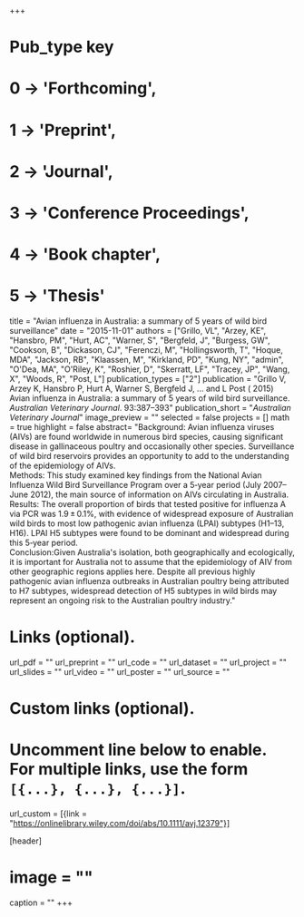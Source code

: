 +++
# Pub_type key
# 0 -> 'Forthcoming',
# 1 -> 'Preprint',
# 2 -> 'Journal',
# 3 -> 'Conference Proceedings',
# 4 -> 'Book chapter',
# 5 -> 'Thesis'
  
title = "Avian influenza in Australia: a summary of 5 years of wild bird surveillance"
date = "2015-11-01"
authors = ["Grillo, VL", "Arzey, KE", "Hansbro, PM", "Hurt, AC", "Warner, S", "Bergfeld, J", "Burgess, GW", "Cookson, B", "Dickason, CJ", "Ferenczi, M", "Hollingsworth, T", "Hoque, MDA", "Jackson, RB", "Klaassen, M", "Kirkland, PD", "Kung, NY", "admin", "O'Dea, MA", "O'Riley, K", "Roshier, D", "Skerratt, LF", "Tracey, JP", "Wang, X", "Woods, R", "Post, L"]
publication_types = ["2"]
publication = "Grillo V, Arzey K, Hansbro P, Hurt A, Warner S, Bergfeld J, ... and L Post ( 2015) Avian influenza in Australia: a summary of 5 years of wild bird surveillance. _Australian Veterinary Journal_. 93:387–393"
publication_short = "_Australian Veterinary Journal_"
image_preview = ""
selected = false
projects = []
math = true
highlight = false
abstract= "Background: Avian influenza viruses (AIVs) are found worldwide in numerous bird species, causing significant disease in gallinaceous poultry and occasionally other species. Surveillance of wild bird reservoirs provides an opportunity to add to the understanding of the epidemiology of AIVs.<br />Methods: This study examined key findings from the National Avian Influenza Wild Bird Surveillance Program over a 5‐year period (July 2007–June 2012), the main source of information on AIVs circulating in Australia.<br />Results: The overall proportion of birds that tested positive for influenza A via PCR was 1.9 ± 0.1%, with evidence of widespread exposure of Australian wild birds to most low pathogenic avian influenza (LPAI) subtypes (H1–13, H16). LPAI H5 subtypes were found to be dominant and widespread during this 5‐year period.<br />Conclusion:Given Australia's isolation, both geographically and ecologically, it is important for Australia not to assume that the epidemiology of AIV from other geographic regions applies here. Despite all previous highly pathogenic avian influenza outbreaks in Australian poultry being attributed to H7 subtypes, widespread detection of H5 subtypes in wild birds may represent an ongoing risk to the Australian poultry industry."
  
# Links (optional).
url_pdf = ""
url_preprint = ""
url_code = ""
url_dataset = ""
url_project = ""
url_slides = ""
url_video = ""
url_poster = ""
url_source = ""
  
# Custom links (optional).
#   Uncomment line below to enable. For multiple links, use the form `[{...}, {...}, {...}]`.
url_custom = [{link = "https://onlinelibrary.wiley.com/doi/abs/10.1111/avj.12379"}]
  
[header]
# image = ""
caption = ""
+++
